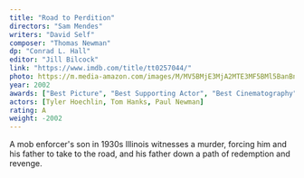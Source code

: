 ```yaml
---
title: "Road to Perdition"
directors: "Sam Mendes"
writers: "David Self"
composer: "Thomas Newman"
dp: "Conrad L. Hall"
editor: "Jill Bilcock"
link: "https://www.imdb.com/title/tt0257044/"
photo: https://m.media-amazon.com/images/M/MV5BMjE3MjA2MTE3MF5BMl5BanBnXkFtZTgwMjgxMzkxMDI@._V1_FMjpg_UX1280_.jpg
year: 2002
awards: ["Best Picture", "Best Supporting Actor", "Best Cinematography"]
actors: [Tyler Hoechlin, Tom Hanks, Paul Newman]
rating: A
weight: -2002
---
```

A mob enforcer's son in 1930s Illinois witnesses a murder, forcing him and his father to take to the road, and his father down a path of redemption and revenge.